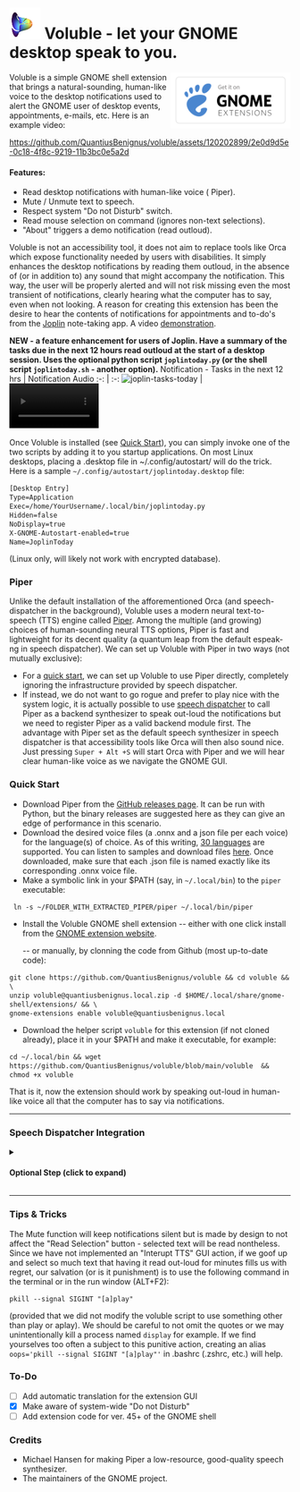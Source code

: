 # <img src="assets/voluble.png" height="56px" width="56px"> Voluble - let your GNOME desktop speak to you.</img>
[<img src="https://raw.githubusercontent.com/andyholmes/gnome-shell-extensions-badge/master/get-it-on-ego.svg?sanitize=true" height="100" align="right">](https://extensions.gnome.org/extension/6849/voluble/)
Voluble is a simple GNOME shell extension that brings a natural-sounding, human-like voice to the desktop notifications used to alert the GNOME user of desktop events, appointments, e-mails, etc. Here is an example video:


https://github.com/QuantiusBenignus/voluble/assets/120202899/2e0d9d5e-0c18-4f8c-9219-11b3bc0e5a2d


#### Features:
- Read desktop notifications with human-like voice ( Piper).
- Mute / Unmute text to speech.
- Respect system "Do not Disturb" switch.
- Read mouse selection on command (ignores non-text selections).
- "About" triggers a demo notification (read outloud). 

Voluble is not an accessibility tool, it does not aim to replace tools like Orca which expose functionality needed by users with disabilities. It simply enhances the desktop notifications by reading them outloud, in the absence of (or in addition to) any sound that might accompany the notification. This way, the user will be properly alerted and will not risk missing even the most transient of notifications, clearly hearing what the computer has to say, even when not looking. A reason for creating this extension has been the desire to hear the contents of notifications for appointments and to-do's from the [Joplin](https://joplinapp.org) note-taking app. A video [demonstration](./joplin-example.md).

**NEW - a feature enhancement for users of Joplin. Have a summary of the tasks due in the next 12 hours read outloud at the start of a desktop session. Uses the optional python script `joplintoday.py` (or the shell script `joplintoday.sh` - another option).**
Notification - Tasks in the next 12 hrs | Notification Audio 
:-: | :-:
![joplin-tasks-today](https://github.com/QuantiusBenignus/voluble/assets/120202899/4b728921-f675-4882-81bc-6ad6f71619ac) | <video src="https://github.com/QuantiusBenignus/voluble/assets/120202899/c37329c5-93fb-4a99-9e34-3bad7c8cde5a" width=160/>

Once  Voluble is installed (see [Quick Start](#quick-start)), you can simply invoke one of the two scripts by adding it to you startup applications. On most Linux desktops, placing a .desktop file in ~/.config/autostart/ will do the trick. Here is a sample `~/.config/autostart/joplintoday.desktop` file:
```
[Desktop Entry]
Type=Application
Exec=/home/YourUsername/.local/bin/joplintoday.py
Hidden=false
NoDisplay=true
X-GNOME-Autostart-enabled=true
Name=JoplinToday

```
(Linux only, will likely not work with encrypted database).

### Piper
Unlike the default installation of the afforementioned Orca (and speech-dispatcher in the background), Voluble uses a modern neural text-to-speech (TTS) engine called [Piper](https://github.com/rhasspy/piper). Among the multiple (and growing) choices of human-sounding neural TTS options, Piper is fast and lightweight for its decent quality (a quantum leap from the default espeak-ng in speech dispatcher).
We can set up Voluble with Piper in two ways (not mutually exclusive):
- For a [quick start](#quick-start), we can set up Voluble to use Piper directly, completely ignoring the infrastructure provided by speech dispatcher. 
- If instead, we do not want to go rogue and prefer to play nice with the system logic, it is actually possible to use [speech dispatcher](#speech-dispatcher-integration) to call Piper as a backend synthesizer to speak out-loud the notifications but we need to register Piper as a valid backend module first. The advantage with Piper set as the default speech synthesizer in speech dispatcher is that accessibility tools like Orca will then also sound nice. Just pressing `Super + Alt +S` will start Orca with Piper and we will hear clear human-like voice as we navigate the GNOME GUI. 

### Quick Start

- Download Piper from the [GitHub releases page](https://github.com/rhasspy/piper/releases). It can be run with Python, but the binary releases are suggested here as they can give an edge of performance in this scenario.
- Download the desired voice files (a .onnx and a json file per each voice) for the language(s) of choice. As of this writing, [30 languages](https://github.com/rhasspy/piper?tab=readme-ov-file#voices) are supported. You can listen to samples and download files [here](https://rhasspy.github.io/piper-samples/). Once downloaded, make sure that each .json file is named exactly like its corresponding  .onnx voice file.
- Make a symbolic link in your $PATH (say, in `~/.local/bin`) to the `piper` executable:
```
 ln -s ~/FOLDER_WITH_EXTRACTED_PIPER/piper ~/.local/bin/piper
```
- Install the Voluble GNOME shell extension 
	-- either with one click install from the [GNOME extension website](https://extensions.gnome.org/extension/6849/voluble/).
	
	-- or manually, by clonning the code from Github (most up-to-date code):
```
git clone https://github.com/QuantiusBenignus/voluble && cd voluble && \
unzip voluble@quantiusbenignus.local.zip -d $HOME/.local/share/gnome-shell/extensions/ && \
gnome-extensions enable voluble@quantiusbenignus.local

```

- Download the helper script `voluble` for this extension (if not cloned already), place it in your $PATH and make it executable, for example:
```
cd ~/.local/bin && wget https://github.com/QuantiusBenignus/voluble/blob/main/voluble  && chmod +x voluble
```
That is it, now the extension should work by speaking out-loud in human-like voice all that the computer has to say via notifications.

---

### Speech Dispatcher Integration
<details>
<summary> <h4>Optional Step (click to expand)</h4></summary>

Speech Dispatcher is a core accessibility tool designed to facilitate speech synthesis for people with visual impairments. It acts as a bridge between client applications (programs that produce spoken text) and software speech synthesizers (programs that convert text into speech).
Speech Dispatcher would typically come preinstalled in many Linux distributions with the espeak-ng TTS engine as the default. The result does not sound good at all when compared with the quality of the new neural TTS engines. Here is a comparison, justifying the integration of Piper with speech dispatcher:

With espeak-ng | With Piper 
:-: | :-:
<video src="https://github.com/QuantiusBenignus/voluble/assets/120202899/3a84d722-e9ef-4120-afff-0b9224e188a3" width=160/> | <video src="https://github.com/QuantiusBenignus/voluble/assets/120202899/fea8bce4-9fcc-430d-a4d9-d1a75add8b9f" width=160/>

- Configuration files (speechd.conf) are located in /etc/speech-dispatcher/ for system-wide settings and ~/.config/speech-dispatcher/ for per-user preferences.
- The `spd-conf` tool allows one to modify configuration options interactively or create per-user speech dispatcher configuration.
- Integration with synthesizers (TTS engines)  is done via module configuration, but unfortunatelly, the supplied preconfigured modules sound unnatural, robotic and not quite intelligible.
- It is possible, with some work, to configure Piper as a TTS module for Speech Dispatcher.
	1. First create a generic local (per user) speech-dispatcher setup with the `spd-conf` tool, using `sd_generic` as the default module.
 	2. Then register Piper as a valid TTS module by editing the just-created `~/.config/speech-dispatcher/speechd.conf`. Most stuff can be left as is (all is well commented). An excerpt of the relevant parameters in my case shown here:
     
	```
 		# The Default language with which to speak
 		# Note that the spd-say client in particular always sets the language to its
 		# current locale language, so this particular client will never pick this configuration.
 		
 		DefaultLanguage   en-US
		 
 		# Pulse audio is the default and recommended sound server. OSS and ALSA
 		# are only provided for compatibility with architectures that do not
 		# include Pulse Audio. 
 
 		AudioOutputMethod   alsa
 
 		# The next ones are instrumental, find them in their respective sections
 		
 		AddModule "piper"              "sd_generic"   "piper.conf"
 		DefaultModule piper
 		LanguageDefaultModule "en"  "piper"
 		LanguageDefaultModule "fr"  "piper"
	```

	3. Then create a suitable `piper.conf` file in `~/.config/speech-dispatcher/modules/`. Here is an example `piper.conf` [adapted for my case from here](https://github.com/brailcom/speechd/issues/866#issuecomment-1869106771):
 
	```
		Debug 0
		GenericExecuteSynth "printf %s \'$DATA\' | piper --length_scale 1 --sentence_silence 0 --model ~/Store/Models/piper/$VOICE --output-raw | aplay -r 16000 -f S16_LE -t raw -"
		# Using low quality voices to respect the 16000 rate for aplay in the command above is perfectly fine.
		
		GenericCmdDependency "piper"
		GenericCmdDependency "aplay"
		GenericCmdDependency "printf"
		GenericSoundIconFolder "/usr/share/sounds/sound-icons/"
		GenericPunctNone ""
		GenericPunctSome "--punct=\"()<>[]{}\""
		GenericPunctMost "--punct=\"()[]{};:\""
		GenericPunctAll "--punct"
		
		#GenericStripPunctChars  ""

		GenericLanguage  "en" "en_US" "utf-8"
		GenericLanguage  "en" "en_GB" "utf-8"
		GenericLanguage  "fr" "fr_FR" "utf-8"
		
		AddVoice        "en"    "MALE1"         "en_US-lessac-low.onnx"
		AddVoice        "en"    "FEMALE1"       "en_US-amy-low.onnx"
		AddVoice        "fr"    "MALE1"         "fr_FR-gilles-low.onnx"
		AddVoice        "en"    "MALE2"         "en_GB-alan-low.onnx"
		
		DefaultVoice    "en_US-lessac-low.onnx"
	```

	4. The newly created setup can then be tested with `spd-say`, for example:

		`$ spd-say "Your computer can now speak to you nicely"`

- Now all you have to do is set the option `use_spd=1` in the CONFIG block of the `voluble` helper  script to use speech-dispatcher instead of calling piper directly.
</details>

---

### Tips & Tricks
The Mute function will keep notifications silent but is made by design to not affect the "Read Selection" button - selected text will be read nontheless.
Since we have not implemented an "Interupt TTS" GUI action, if we goof up and select so much text that having it read out-loud for minutes fills us with regret, our salvation (or is it punishment) is to use the following command in the terminal or in the run window (ALT+F2):

```
pkill --signal SIGINT "[a]play"
```  

(provided that we did not modify the voluble script to use something other than play or aplay). We should be careful to not omit the quotes or we may unintentionally kill a process named `display` for example.
If we find yourselves too often a subject to this punitive action, creating an alias `oops='pkill --signal SIGINT "[a]play"'` in .bashrc (.zshrc, etc.) will help.

### To-Do

- [ ] Add automatic translation for the extension GUI
- [x] Make aware of system-wide "Do not Disturb"
- [ ] Add extension code for ver. 45+ of the GNOME shell

### Credits

- Michael Hansen for making Piper a low-resource, good-quality speech synthesizer.
- The maintainers of the GNOME project.

